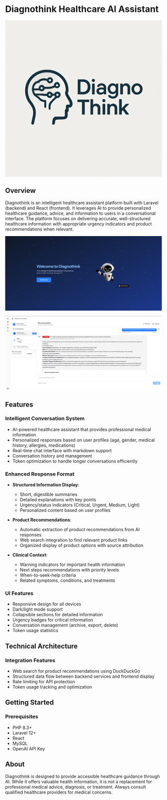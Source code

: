 # Diagnothink Healthcare AI Assistant

![Diagnothink Logo](screenshots/DiagNoThink.png)

## Overview

Diagnothink is an intelligent healthcare assistant platform built with Laravel (backend) and React (frontend). It leverages AI to provide personalized healthcare guidance, advice, and information to users in a conversational interface. The platform focuses on delivering accurate, well-structured healthcare information with appropriate urgency indicators and product recommendations when relevant.

![Diagnothink](screenshots/page.png)

![Diagnothink](screenshots/Chat.png)

## Features

### Intelligent Conversation System

- AI-powered healthcare assistant that provides professional medical information
- Personalized responses based on user profiles (age, gender, medical history, allergies, medications)
- Real-time chat interface with markdown support
- Conversation history and management
- Token optimization to handle longer conversations efficiently

### Enhanced Response Format

- **Structured Information Display**:
  - Short, digestible summaries
  - Detailed explanations with key points
  - Urgency/status indicators (Critical, Urgent, Medium, Light)
  - Personalized content based on user profiles

- **Product Recommendations**:
  - Automatic extraction of product recommendations from AI responses
  - Web search integration to find relevant product links
  - Organized display of product options with source attribution

- **Clinical Context**:
  - Warning indicators for important health information
  - Next steps recommendations with priority levels
  - When-to-seek-help criteria
  - Related symptoms, conditions, and treatments

### UI Features

- Responsive design for all devices
- Dark/light mode support
- Collapsible sections for detailed information
- Urgency badges for critical information
- Conversation management (archive, export, delete)
- Token usage statistics

## Technical Architecture

### Integration Features

- Web search for product recommendations using DuckDuckGo
- Structured data flow between backend services and frontend display
- Rate limiting for API protection
- Token usage tracking and optimization

## Getting Started

### Prerequisites

- PHP 8.3+
- Laravel 12+
- React
- MySQL
- OpenAI API Key

## About

Diagnothink is designed to provide accessible healthcare guidance through AI. While it offers valuable health information, it is not a replacement for professional medical advice, diagnosis, or treatment. Always consult qualified healthcare providers for medical concerns.
